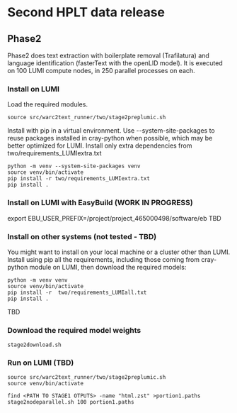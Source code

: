 # Second HPLT data release

## Phase2
Phase2 does text extraction with boilerplate removal (Trafilatura) and language identification (fasterText with the openLID model).
It is executed on 100 LUMI compute nodes, in 250 parallel processes on each.

### Install on LUMI
Load the required modules.
```commandline
source src/warc2text_runner/two/stage2preplumic.sh
``` 

Install with pip in a virtual environment. Use --system-site-packages to reuse 
packages installed in cray-python when possible, which may be better optimized for LUMI. 
Install only extra dependencies from two/requirements_LUMIextra.txt 
```commandline
python -m venv --system-site-packages venv
source venv/bin/activate
pip install -r two/requirements_LUMIextra.txt
pip install .  
```

### Install on LUMI with EasyBuild (WORK IN PROGRESS)
export EBU_USER_PREFIX=/project/project_465000498/software/eb
TBD

### Install on other systems (not tested - TBD)
You might want to install on your local machine or a cluster other than LUMI.
Install using pip all the requirements, including those coming from cray-python module on LUMI, then download the required models: 
```commandline
python -m venv venv
source venv/bin/activate
pip install -r  two/requirements_LUMIall.txt
pip install .
```
TBD

### Download the required model weights
```commandline
stage2download.sh
```

### Run on LUMI (TBD)
```commandline
source src/warc2text_runner/two/stage2preplumic.sh
source venv/bin/activate
```

```commandline
find <PATH TO STAGE1 OTPUTS> -name "html.zst" >portion1.paths
stage2nodeparallel.sh 100 portion1.paths
```

